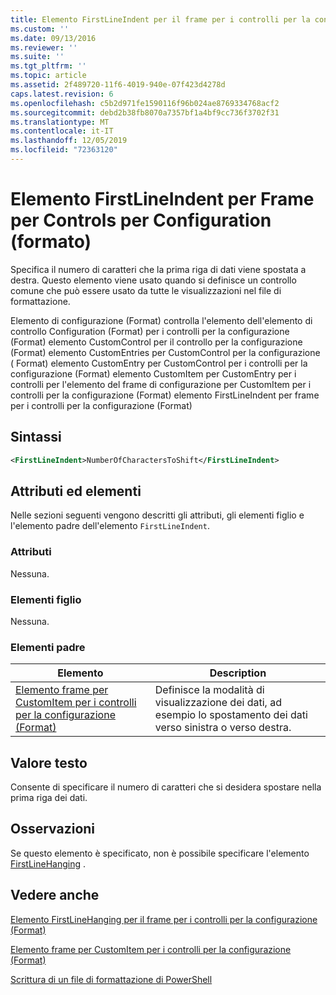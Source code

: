 ```yaml
---
title: Elemento FirstLineIndent per il frame per i controlli per la configurazione (Format) | Microsoft Docs
ms.custom: ''
ms.date: 09/13/2016
ms.reviewer: ''
ms.suite: ''
ms.tgt_pltfrm: ''
ms.topic: article
ms.assetid: 2f489720-11f6-4019-940e-07f423d4278d
caps.latest.revision: 6
ms.openlocfilehash: c5b2d971fe1590116f96b024ae8769334768acf2
ms.sourcegitcommit: debd2b38fb8070a7357bf1a4bf9cc736f3702f31
ms.translationtype: MT
ms.contentlocale: it-IT
ms.lasthandoff: 12/05/2019
ms.locfileid: "72363120"
---
```

# <a name="firstlineindent-element-for-frame-for-controls-for-configuration-format"></a>Elemento FirstLineIndent per Frame per Controls per Configuration (formato)

Specifica il numero di caratteri che la prima riga di dati viene spostata a destra. Questo elemento viene usato quando si definisce un controllo comune che può essere usato da tutte le visualizzazioni nel file di formattazione.

Elemento di configurazione (Format) controlla l'elemento dell'elemento di controllo Configuration (Format) per i controlli per la configurazione (Format) elemento CustomControl per il controllo per la configurazione (Format) elemento CustomEntries per CustomControl per la configurazione ( Format) elemento CustomEntry per CustomControl per i controlli per la configurazione (Format) elemento CustomItem per CustomEntry per i controlli per l'elemento del frame di configurazione per CustomItem per i controlli per la configurazione (Format) elemento FirstLineIndent per frame per i controlli per la configurazione (Format)

## <a name="syntax"></a>Sintassi

```xml
<FirstLineIndent>NumberOfCharactersToShift</FirstLineIndent>
```

## <a name="attributes-and-elements"></a>Attributi ed elementi

Nelle sezioni seguenti vengono descritti gli attributi, gli elementi figlio e l'elemento padre dell'elemento `FirstLineIndent`.

### <a name="attributes"></a>Attributi

Nessuna.

### <a name="child-elements"></a>Elementi figlio

Nessuna.

### <a name="parent-elements"></a>Elementi padre

|Elemento|Description|
|-------------|-----------------|
|[Elemento frame per CustomItem per i controlli per la configurazione (Format)](./frame-element-for-customitem-for-controls-for-configuration-format.md)|Definisce la modalità di visualizzazione dei dati, ad esempio lo spostamento dei dati verso sinistra o verso destra.|

## <a name="text-value"></a>Valore testo

Consente di specificare il numero di caratteri che si desidera spostare nella prima riga dei dati.

## <a name="remarks"></a>Osservazioni

Se questo elemento è specificato, non è possibile specificare l'elemento [FirstLineHanging](./firstlinehanging-element-for-frame-for-controls-for-configuration-format.md) .

## <a name="see-also"></a>Vedere anche

[Elemento FirstLineHanging per il frame per i controlli per la configurazione (Format)](./firstlinehanging-element-for-frame-for-controls-for-configuration-format.md)

[Elemento frame per CustomItem per i controlli per la configurazione (Format)](./frame-element-for-customitem-for-controls-for-configuration-format.md)

[Scrittura di un file di formattazione di PowerShell](./writing-a-powershell-formatting-file.md)
